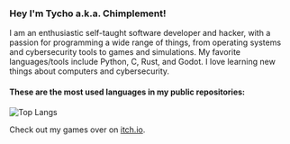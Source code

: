 ### Hey I'm Tycho a.k.a. Chimplement!

I am an enthusiastic self-taught software developer and hacker, with a passion for programming a wide range of things, from operating systems and cybersecurity tools to games and simulations. My favorite languages/tools include Python, C, Rust, and Godot. I love learning new things about computers and cybersecurity.

#### These are the most used languages in my public repositories:
![Top Langs](https://github-readme-stats.vercel.app/api/top-langs/?username=chimplement&layout=compact&theme=dracula&bg_color=00000000&border_color=00000000&hide_title=true&size_weight=0.5&count_weight=0.5)

Check out my games over on [itch.io](https://chimplement.itch.io/).
